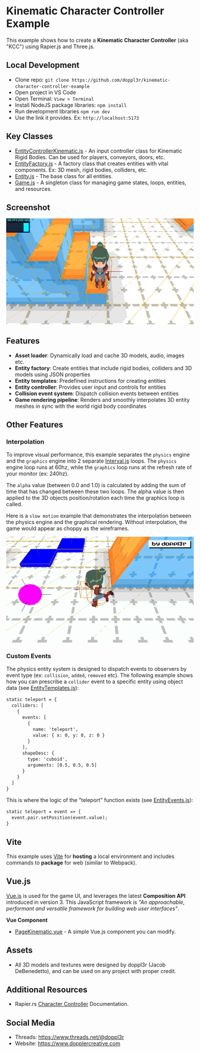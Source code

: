 # Kinematic Character Controller Example
This example shows how to create a **Kinematic Character Controller** (aka "KCC") using Rapier.js and Three.js.

## Local Development

- Clone repo: `git clone https://github.com/doppl3r/kinematic-character-controller-example`
- Open project in VS Code
- Open Terminal: `View > Terminal`
- Install NodeJS package libraries: `npm install`
- Run development libraries `npm run dev`
- Use the link it provides. Ex: `http://localhost:5173`

## Key Classes
 - [EntityControllerKinematic.js](src/js/EntityControllerKinematic.js) - An input controller class for Kinematic Rigid Bodies. Can be used for players, conveyors, doors, etc.
 - [EntityFactory.js](src/js/EntityFactory.js) - A factory class that creates entities with vital components. Ex: 3D mesh, rigid bodies, colliders, etc.
 - [Entity.js](src/js/Entity.js) - The base class for all entities.
 - [Game.js](src/js/Game.js) - A singleton class for managing game states, loops, entities, and resources.

## Screenshot
![Screenshot](public/png/screenshot.png)

## Features

- **Asset loader**: Dynamically load and cache 3D models, audio, images etc.
- **Entity factory**: Create entities that include rigid bodies, colliders and 3D models using JSON properties
- **Entity templates**: Predefined instructions for creating entities
- **Entity controller**: Provides user input and controls for entities
- **Collision event system**: Dispatch collision events between entities
- **Game rendering pipeline**: Renders and smoothly interpolates 3D entity meshes in sync with the world rigid body coordinates

## Other Features

### Interpolation

To improve visual performance, this example separates the `physics` engine and the `graphics` engine into 2 separate [Interval.js](src/js/Interval.js) loops. The `physics` engine loop runs at 60hz, while the `graphics` loop runs at the refresh rate of your monitor (ex: 240hz).

The `alpha` value (between 0.0 and 1.0) is calculated by adding the sum of time that has changed between these two loops. The alpha value is then applied to the 3D objects position/rotation each time the graphics loop is called.

Here is a `slow motion` example that demonstrates the interpolation between the physics engine and the graphical rendering. Without interpolation, the game would appear as choppy as the wireframes.

![Interpolation](public/gif/interpolation.gif)

### Custom Events

The physics entity system is designed to dispatch events to observers by event type (ex: `collision`, `added`, `removed` etc). The following example shows how you can prescribe a `collider` event to a specific entity using object data (see [EntityTemplates.js](src/js/EntityTemplates.js)):
```
static teleport = {
  colliders: [
    {
      events: [
        {
          name: 'teleport',
          value: { x: 0, y: 0, z: 0 }
        }
      ],
      shapeDesc: {
        type: 'cuboid',
        arguments: [0.5, 0.5, 0.5]
      }
    }
  ]
}
```

This is where the logic of the "teleport" function exists (see [EntityEvents.js](src/js/EntityEvents.js)):
```
static teleport = event => {
  event.pair.setPosition(event.value);
}
```

## Vite

This example uses [Vite](https://vitejs.dev) for **hosting** a local environment and includes commands to **package** for web (similar to Webpack).

## Vue.js

[Vue.js](https://vuejs.org/) is used for the game UI, and leverages the latest **Composition API** introduced in version 3. This JavaScript framework is *"An approachable, performant and versatile framework for building web user interfaces"*.

**Vue Component**

 - [PageKinematic.vue](src/vue/PageKinematic.vue) - A simple Vue.js component you can modify.

## Assets
- All 3D models and textures were designed by doppl3r (Jacob DeBenedetto), and can be used on any project with proper credit.

## Additional Resources
- Rapier.rs [Character Controller](https://rapier.rs/docs/user_guides/javascript/character_controller) Documentation.

## Social Media
- Threads: https://www.threads.net/@doppl3r
- Website: https://www.dopplercreative.com